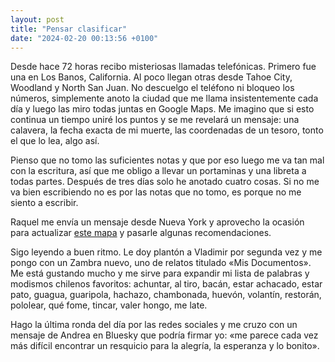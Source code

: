 ```yaml
---
layout: post
title: "Pensar clasificar"
date: "2024-02-20 00:13:56 +0100"
---
```

Desde hace 72 horas recibo misteriosas llamadas
telefónicas. Primero fue una en Los Banos, California. Al poco llegan otras
desde Tahoe City, Woodland y North San Juan. No descuelgo el teléfono ni
bloqueo los números, simplemente anoto la ciudad que me llama insistentemente
cada día y luego las miro todas juntas en Google Maps. <!-- more -->Me imagino que si esto
continua un tiempo uniré los puntos y se me revelará un mensaje: una calavera,
la fecha exacta de mi muerte, las coordenadas de un tesoro, tonto el que lo
lea, algo así.

Pienso que no tomo las suficientes notas y que por eso luego me
va tan mal con la escritura, así que me obligo a llevar un portaminas y una
libreta a todas partes. Después de tres días solo he anotado cuatro cosas. Si
no me va bien escribiendo no es por las notas que no tomo, es porque no me
siento a escribir.

Raquel me envía un mensaje desde Nueva York y aprovecho la
ocasión para actualizar [este mapa](/maps/newyork) y pasarle algunas
recomendaciones.

Sigo leyendo a buen ritmo. Le doy plantón a Vladimir por
segunda vez y me pongo con un Zambra nuevo, uno de relatos titulado «Mis
Documentos». Me está gustando mucho y me sirve para expandir mi lista de
palabras y modismos chilenos favoritos: achuntar, al tiro, bacán, estar
achacado, estar pato, guagua, guaripola, hachazo, chambonada, huevón, volantín,
restorán, pololear, qué fome, tincar, valer hongo, me late.

Hago la última ronda del día por las redes sociales y me cruzo
con un mensaje de Andrea en Bluesky que podría firmar yo: «me parece cada vez
más difícil encontrar un resquicio para la alegría, la esperanza y lo bonito».
